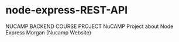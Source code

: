 # node-express-REST-API
NUCAMP BACKEND COURSE PROJECT
NuCAMP Project about Node Express Morgan (Nucamp Website)
